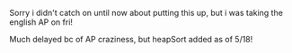 Sorry i didn't catch on until now about putting this up, but i was taking the english AP on fri!

Much delayed bc of AP craziness, but heapSort added as of 5/18!
